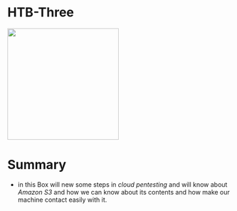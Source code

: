 # HTB-Three 

<img src="/Assets/HTB/THREE/assets/three.png" width=250 height=250 > 

# Summary 

* in this Box will new some steps in *cloud pentesting* and will know about *Amazon S3* and how we can know about its contents and how make our machine contact easily with it. 
